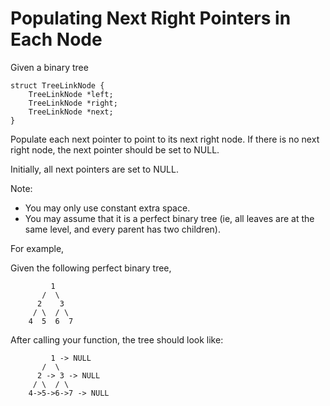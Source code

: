 # Populating Next Right Pointers in Each Node 


Given a binary tree  

```
struct TreeLinkNode {
    TreeLinkNode *left;
    TreeLinkNode *right;
    TreeLinkNode *next;
}
```

Populate each next pointer to point to its next right node. If there is no next right node, the next pointer should be set to NULL.  

Initially, all next pointers are set to NULL.  

Note:  

- You may only use constant extra space.  
- You may assume that it is a perfect binary tree (ie, all leaves are at the same level, and every parent has two children).  


For example,  

Given the following perfect binary tree,  


```
         1
       /  \
      2    3
     / \  / \
    4  5  6  7
```


After calling your function, the tree should look like:  


```
         1 -> NULL
       /  \
      2 -> 3 -> NULL
     / \  / \
    4->5->6->7 -> NULL
```






